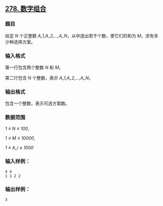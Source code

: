 ## [278. 数字组合](https://www.acwing.com/problem/content/280/)

### 题目

给定 *N* 个正整数 *A_1,A_2,…,A_N*，从中选出若干个数，使它们的和为 *M*，求有多少种选择方案。

### 输入格式

第一行包含两个整数 *N* 和 *M*。

第二行包含 *N* 个整数，表示 *A_1,A_2,…,A_N*。

### 输出格式

包含一个整数，表示可选方案数。

### 数据范围

*1 ≤ N ≤ 100*,

*1 ≤ M ≤ 10000*,

*1 ≤ A_i ≤ 1000*

### 输入样例：

```
4 4
1 1 2 2
```

### 输出样例：

```
3
```
